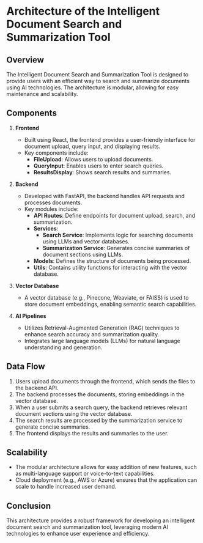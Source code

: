 # Architecture of the Intelligent Document Search and Summarization Tool

## Overview
The Intelligent Document Search and Summarization Tool is designed to provide users with an efficient way to search and summarize documents using AI technologies. The architecture is modular, allowing for easy maintenance and scalability.

## Components
1. **Frontend**
   - Built using React, the frontend provides a user-friendly interface for document upload, query input, and displaying results.
   - Key components include:
     - **FileUpload**: Allows users to upload documents.
     - **QueryInput**: Enables users to enter search queries.
     - **ResultsDisplay**: Shows search results and summaries.

2. **Backend**
   - Developed with FastAPI, the backend handles API requests and processes documents.
   - Key modules include:
     - **API Routes**: Define endpoints for document upload, search, and summarization.
     - **Services**:
       - **Search Service**: Implements logic for searching documents using LLMs and vector databases.
       - **Summarization Service**: Generates concise summaries of document sections using LLMs.
     - **Models**: Defines the structure of documents being processed.
     - **Utils**: Contains utility functions for interacting with the vector database.

3. **Vector Database**
   - A vector database (e.g., Pinecone, Weaviate, or FAISS) is used to store document embeddings, enabling semantic search capabilities.

4. **AI Pipelines**
   - Utilizes Retrieval-Augmented Generation (RAG) techniques to enhance search accuracy and summarization quality.
   - Integrates large language models (LLMs) for natural language understanding and generation.

## Data Flow
1. Users upload documents through the frontend, which sends the files to the backend API.
2. The backend processes the documents, storing embeddings in the vector database.
3. When a user submits a search query, the backend retrieves relevant document sections using the vector database.
4. The search results are processed by the summarization service to generate concise summaries.
5. The frontend displays the results and summaries to the user.

## Scalability
- The modular architecture allows for easy addition of new features, such as multi-language support or voice-to-text capabilities.
- Cloud deployment (e.g., AWS or Azure) ensures that the application can scale to handle increased user demand.

## Conclusion
This architecture provides a robust framework for developing an intelligent document search and summarization tool, leveraging modern AI technologies to enhance user experience and efficiency.